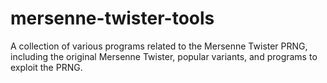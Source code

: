 # mersenne-twister-tools
A collection of various programs related to the Mersenne Twister PRNG, including the original Mersenne Twister, popular variants, and programs to exploit the PRNG.
